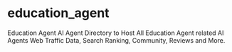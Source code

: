 # education_agent
Education Agent AI Agent Directory to Host All Education Agent related AI Agents Web Traffic Data, Search Ranking, Community, Reviews and More.
